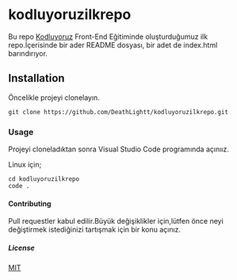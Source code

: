 # kodluyoruzilkrepo
Bu repo [Kodluyoruz](http://kodluyoruz.org) Front-End Eğitiminde oluşturduğumuz ilk repo.İçerisinde bir ader README dosyası, bir adet de index.html barındırıyor.
## Installation
Öncelikle projeyi clonelayın.
```
git clone https://github.com/DeathLightt/kodluyoruzilkrepo.git
```
### Usage
Projeyi cloneladıktan sonra Visual Studio Code programında açınıız.

Linux için;

```
cd kodluyoruzilkrepo
code .

```
#### Contributing

Pull requestler kabul edilir.Büyük değişiklikler için,lütfen önce neyi değiştirmek istediğinizi tartışmak için bir konu açınız.

##### License

[MIT](https://choosealicense.com/licenses/mit/)